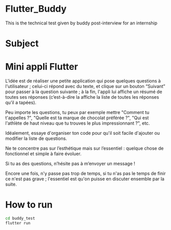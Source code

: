 # Flutter_Buddy
This is the technical test given by buddy post-interview for an internship
# Subject
# Mini appli Flutter

L'idée est de réaliser une petite application qui pose quelques questions à l'utilisateur ; celui-ci répond avec du texte, et clique sur un bouton “Suivant” pour passer à la question suivante ; à la fin, l'appli lui affiche un résumé de toutes ses réponses (c’est-à-dire la affiche la liste de toutes les réponses qu’il a tapées).

Peu importe les questions, tu peux par exemple mettre "Comment tu t'appelles ?", "Quelle est ta marque de chocolat préférée ?", "Qui est l'athlète de haut niveau que tu trouves le plus impressionnant ?", etc.

Idéalement, essaye d'organiser ton code pour qu'il soit facile d'ajouter ou modifier la liste de questions.

Ne te concentre pas sur l’esthétique mais sur l’essentiel : quelque chose de fonctionnel et simple à faire évoluer.

Si tu as des questions, n’hésite pas à m’envoyer un message !

Encore une fois, n'y passe pas trop de temps, si tu n'as pas le temps de finir ce n'est pas grave ; l'essentiel est qu'on puisse en discuter ensemble par la suite.

# How to run

```bash
cd buddy_test
flutter run
```